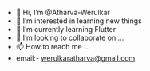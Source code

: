 - 👋 Hi, I’m @Atharva-Werulkar
- 👀 I’m interested in learning new things
- 🌱 I’m currently learning Flutter
- 💞️ I’m looking to collaborate on ...
- 📫 How to reach me ...
- email:- werulkaratharva@gmail.com

<!---
Atharva-Werulkar/Atharva-Werulkar is a ✨ special ✨ repository because its `README.md` (this file) appears on your GitHub profile.
You can click the Preview link to take a look at your changes.
--->
